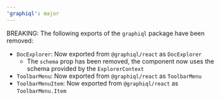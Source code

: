 ```yaml
---
'graphiql': major
---
```


BREAKING: The following exports of the `graphiql` package have been removed:
- `DocExplorer`: Now exported from `@graphiql/react` as `DocExplorer`
  - The `schema` prop has been removed, the component now uses the schema provided by the `ExplorerContext`
- `ToolbarMenu`: Now exported from `@graphiql/react` as `ToolbarMenu`
- `ToolbarMenuItem`: Now exported from `@graphiql/react` as `ToolbarMenu.Item`

